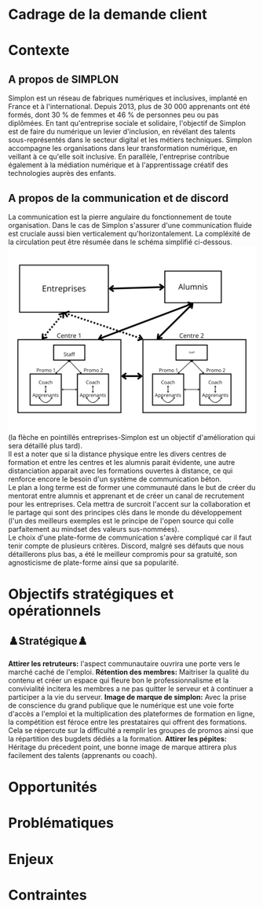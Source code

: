 # Cadrage de la demande client

# Contexte

## A propos de SIMPLON

Simplon est un réseau de fabriques numériques et inclusives, implanté en France et à l'international. Depuis 2013, plus de 30 000 apprenants ont été formés, dont 30 % de femmes et 46 % de personnes peu ou pas diplômées. En tant qu'entreprise sociale et solidaire, l'objectif de Simplon est de faire du numérique un levier d'inclusion, en révélant des talents sous-représentés dans le secteur digital et les métiers techniques. Simplon accompagne les organisations dans leur transformation numérique, en veillant à ce qu'elle soit inclusive. En parallèle, l'entreprise contribue également à la médiation numérique et à l'apprentissage créatif des technologies auprès des enfants.

## A propos de la communication et de discord

La communication est la pierre angulaire du fonctionnement de toute organisation. Dans le cas de Simplon s'assurer d'une communication fluide est cruciale aussi bien verticalement qu'horizontalement. La compléxité de la circulation peut être résumée dans le schéma simplifié ci-dessous.
![image](/./assets/img/schema-communication.png)
(la flèche en pointillés entreprises-Simplon est un objectif d'amélioration qui sera détaillé plus tard).<br>
Il est a noter que si la distance physique entre les divers centres de formation et entre les centres et les alumnis parait évidente, une autre distanciation apparait avec les formations ouvertes à distance, ce qui renforce encore le besoin d'un système de communication béton.<br>
Le plan a long terme est de former une communauté dans le but de créer du mentorat entre alumnis et apprenant et de créer un canal de recrutement pour les entreprises. Cela mettra de surcroit l'accent sur la collaboration et le partage qui sont des principes clés dans le monde du développement (l'un des meilleurs exemples est le principe de l'open source qui colle parfaitement au mindset des valeurs sus-nommées).<br>
Le choix d'une plate-forme de communication s'avère compliqué car il faut tenir compte de plusieurs critères. Discord, malgré ses défauts que nous détaillerons plus bas, a été le meilleur compromis pour sa gratuité, son agnosticisme de plate-forme ainsi que sa popularité.

# Objectifs stratégiques et opérationnels

## ♟️Stratégique♟️
**Attirer les retruteurs:** l'aspect communautaire ouvrira une porte vers le marché caché de l'emploi. 
**Rétention des membres:** Maitriser la qualité du contenu et créer un espace qui fleure bon le professionnalisme et la convivialité incitera les membres a ne pas quitter le serveur et à continuer a participer a la vie du serveur.
**Image de marque de simplon:** Avec la prise de conscience du grand publique que le numérique est une voie forte d'accès a l'emploi et la multiplication des plateformes de formation en ligne, la compétition est féroce entre les prestataires qui offrent des formations. Cela se répercute sur la difficulté a remplir les groupes de promos ainsi que la répartition des bugdets dédiés a la formation. 
**Attirer les pépites:** Héritage du précedent point, une bonne image de marque attirera plus facilement des talents (apprenants ou coach). 





# Opportunités

# Problématiques

# Enjeux



# Contraintes